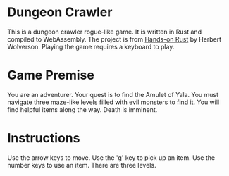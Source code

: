 <html>
  <head>
    <meta content="text/html;charset=utf-8" http-equiv="Content-Type" />
  </head>
</html>

# Dungeon Crawler
This is a dungeon crawler rogue-like game.
It is written in Rust and compiled to WebAssembly.
The project is from [Hands-on Rust](https://www.amazon.com/Hands-Rust-Effective-Learning-Development/dp/1680508164/) by Herbert Wolverson.
Playing the game requires a keyboard to play.

# Game Premise
You are an adventurer. Your quest is to find the Amulet of Yala.
You must navigate three maze-like levels filled with evil monsters to find it.
You will find helpful items along the way. Death is imminent.

# Instructions
Use the arrow keys to move.
Use the 'g' key to pick up an item.
Use the number keys to use an item.
There are three levels.

<html>
  <body style="width: 800px;">
    <canvas id="canvas" width="640" height="480"></canvas>
    <script src="./dungeoncrawl.js"></script>
    <script>
      window.addEventListener("load", async () => {
        await wasm_bindgen("./dungeoncrawl_bg.wasm");
      });
    </script>
  </body>
</html>


